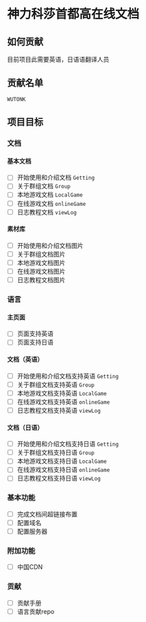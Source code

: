 # 神力科莎首都高在线文档



## 如何贡献

目前项目此需要英语，日语语翻译人员

## 贡献名单

`WUTONK`

## 项目目标

<!--此项目的目标是完成一个丰富，详细，简单的首都高教程，并对不同地区提供本地化服务-->

### 文档

#### 基本文档

- [ ] 开始使用和介绍文档 `Getting`
- [ ] 关于群组文档 `Group`
- [ ] 本地游戏文档 `LocalGame`
- [ ] 在线游戏文档 `onlineGame`
- [ ] 日志教程文档 `viewLog`

#### 素材库

- [ ] 开始使用和介绍文档图片
- [ ] 关于群组文档图片
- [ ] 本地游戏文档图片
- [ ] 在线游戏文档图片
- [ ] 日志教程文档图片

### 语言

#### 主页面

- [ ] 页面支持英语
- [ ] 页面支持日语

#### 文档（英语）

- [ ] 开始使用和介绍文档支持英语 `Getting`
- [ ] 关于群组文档支持英语 `Group`
- [ ] 本地游戏文档支持英语 `LocalGame`
- [ ] 在线游戏文档支持英语 `onlineGame`
- [ ] 日志教程文档支持英语 `viewLog`

#### 文档（日语）

- [ ] 开始使用和介绍文档支持日语 `Getting`
- [ ] 关于群组文档支持日语 `Group`
- [ ] 本地游戏文档支持日语 `LocalGame`
- [ ] 在线游戏文档支持日语 `onlineGame`
- [ ] 日志教程文档支持日语 `viewLog`

### 基本功能

- [ ] 完成文档间超链接布置
- [ ] 配置域名
- [ ] 配置服务器

### 附加功能

- [ ] 中国CDN

### 贡献

- [ ] 贡献手册
- [ ] 语言贡献repo
